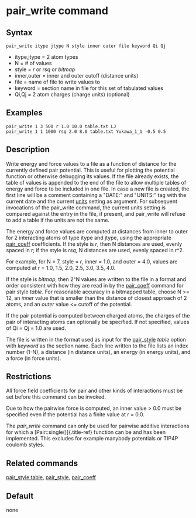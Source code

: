 # pair_write command

## Syntax

``` LAMMPS
pair_write itype jtype N style inner outer file keyword Qi Qj
```

-   itype,jtype = 2 atom types
-   N = \# of values
-   style = *r* or *rsq* or *bitmap*
-   inner,outer = inner and outer cutoff (distance units)
-   file = name of file to write values to
-   keyword = section name in file for this set of tabulated values
-   Qi,Qj = 2 atom charges (charge units) (optional)

## Examples

``` LAMMPS
pair_write 1 3 500 r 1.0 10.0 table.txt LJ
pair_write 1 1 1000 rsq 2.0 8.0 table.txt Yukawa_1_1 -0.5 0.5
```

## Description

Write energy and force values to a file as a function of distance for
the currently defined pair potential. This is useful for plotting the
potential function or otherwise debugging its values. If the file
already exists, the table of values is appended to the end of the file
to allow multiple tables of energy and force to be included in one file.
In case a new file is created, the first line will be a comment
containing a \"DATE:\" and \"UNITS:\" tag with the current date and the
current [units](units) setting as argument. For subsequent invocations
of the pair_write command, the current units setting is compared against
the entry in the file, if present, and pair_write will refuse to add a
table if the units are not the same.

The energy and force values are computed at distances from inner to
outer for 2 interacting atoms of type itype and jtype, using the
appropriate [pair_coeff](pair_coeff) coefficients. If the style is *r*,
then N distances are used, evenly spaced in r; if the style is *rsq*, N
distances are used, evenly spaced in r\^2.

For example, for N = 7, style = *r*, inner = 1.0, and outer = 4.0,
values are computed at r = 1.0, 1.5, 2.0, 2.5, 3.0, 3.5, 4.0.

If the style is *bitmap*, then 2\^N values are written to the file in a
format and order consistent with how they are read in by the
[pair_coeff](pair_coeff) command for pair style *table*. For reasonable
accuracy in a bitmapped table, choose N \>= 12, an *inner* value that is
smaller than the distance of closest approach of 2 atoms, and an *outer*
value \<= cutoff of the potential.

If the pair potential is computed between charged atoms, the charges of
the pair of interacting atoms can optionally be specified. If not
specified, values of Qi = Qj = 1.0 are used.

The file is written in the format used as input for the
[pair_style](pair_style) *table* option with *keyword* as the section
name. Each line written to the file lists an index number (1-N), a
distance (in distance units), an energy (in energy units), and a force
(in force units).

## Restrictions

All force field coefficients for pair and other kinds of interactions
must be set before this command can be invoked.

Due to how the pairwise force is computed, an inner value \> 0.0 must be
specified even if the potential has a finite value at r = 0.0.

The *pair_write* command can only be used for pairwise additive
interactions for which a [Pair::single()]{.title-ref} function can be
and has been implemented. This excludes for example manybody potentials
or TIP4P coulomb styles.

## Related commands

[pair_style table](pair_table), [pair_style](pair_style),
[pair_coeff](pair_coeff)

## Default

none

